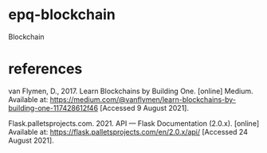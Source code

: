 # epq-blockchain

Blockchain

# references

van Flymen, D., 2017. Learn Blockchains by Building One. [online] Medium. Available at: <https://medium.com/@vanflymen/learn-blockchains-by-building-one-117428612f46> [Accessed 9 August 2021].

Flask.palletsprojects.com. 2021. API — Flask Documentation (2.0.x). [online] Available at: <https://flask.palletsprojects.com/en/2.0.x/api/> [Accessed 24 August 2021].